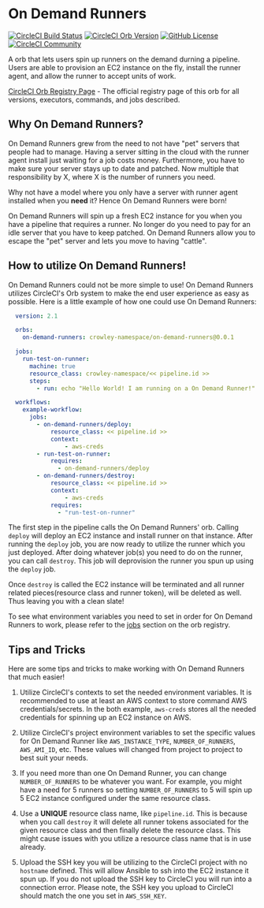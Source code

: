 # On Demand Runners

[![CircleCI Build Status](https://circleci.com/gh/james-crowley/on-demand-runners.svg?style=shield "CircleCI Build Status")](https://circleci.com/gh/james-crowley/on-demand-runners) [![CircleCI Orb Version](https://badges.circleci.com/orbs/crowley-namespace/on-demand-runners.svg)](https://circleci.com/orbs/registry/orb/crowley-namespace/on-demand-runners) [![GitHub License](https://img.shields.io/badge/license-MIT-lightgrey.svg)](https://raw.githubusercontent.com/james-crowley/on-demand-runners/master/LICENSE) [![CircleCI Community](https://img.shields.io/badge/community-CircleCI%20Discuss-343434.svg)](https://discuss.circleci.com/c/ecosystem/orbs)


A orb that lets users spin up runners on the demand durning a pipeline. Users are able to provision an EC2 instance on the fly, install the runner agent, and allow the runner to accept units of work. 

[CircleCI Orb Registry Page](https://circleci.com/orbs/registry/orb/crowley-namespace/on-demand-runners) - The official registry page of this orb for all versions, executors, commands, and jobs described.


## Why On Demand Runners?

On Demand Runners grew from the need to not have "pet" servers that people had to manage. Having a server sitting in the cloud with the runner agent install just waiting for a job costs money. Furthermore, you have
to make sure your server stays up to date and patched. Now multiple that responsibility by X, where X is the number of runners you need. 

Why not have a model where you only have a server with runner agent installed when you **need** it? Hence On Demand Runners were born! 

On Demand Runners will spin up a fresh EC2 instance for you when you have a pipeline that requires a runner. No longer do you need to pay for an idle server that you have to keep patched. On Demand Runners
allow you to escape the "pet" server and lets you move to having "cattle". 


## How to utilize On Demand Runners!

On Demand Runners could not be more simple to use! On Demand Runners utilizes CircleCI's Orb system to make the end user experience as easy as possible. Here is a little example of how one could use On Demand Runners:

```yaml
  version: 2.1

  orbs:
    on-demand-runners: crowley-namespace/on-demand-runners@0.0.1

  jobs:
    run-test-on-runner:
      machine: true
      resource_class: crowley-namespace/<< pipeline.id >>
      steps:
        - run: echo "Hello World! I am running on a On Demand Runner!"

  workflows:
    example-workflow:
      jobs:
        - on-demand-runners/deploy:
            resource_class: << pipeline.id >>
            context:
                - aws-creds
        - run-test-on-runner:
            requires:
              - on-demand-runners/deploy
        - on-demand-runners/destroy:
            resource_class: << pipeline.id >>
            context:
                - aws-creds
            requires:
              - "run-test-on-runner"

```

The first step in the pipeline calls the On Demand Runners' orb. Calling `deploy` will deploy an EC2 instance and install runner on that instance. After running the `deploy` job, you are now ready to utilize
the runner which you just deployed. After doing whatever job(s) you need to do on the runner, you can call `destroy`. This job will deprovision the runner you spun up using the `deploy` job. 

Once `destroy` is called the EC2 instance will be terminated and all runner related pieces(resource class and runner token), will be deleted as well. Thus leaving you with a clean slate! 

To see what environment variables you need to set in order for On Demand Runners to work, please refer to the [jobs](https://circleci.com/developer/orbs/orb/crowley-namespace/on-demand-runners#jobs) section on the orb registry. 


## Tips and Tricks

Here are some tips and tricks to make working with On Demand Runners that much easier!

1. Utilize CircleCI's contexts to set the needed environment variables. It is recommended to use at least an AWS context to store command AWS credentials/secrets. In the both example, `aws-creds` stores all the needed credentials for spinning up an EC2 instance on AWS.

2. Utilize CircleCI's project environment variables to set the specific values for On Demand Runner like `AWS_INSTANCE_TYPE`, `NUMBER_OF_RUNNERS`, `AWS_AMI_ID`, etc. These values will changed from project to project to best suit your needs.

3. If you need more than one On Demand Runner, you can change `NUMBER_OF_RUNNERS` to be whatever you want. For example, you might have a need for 5 runners so setting `NUMBER_OF_RUNNERS` to 5 will spin up 5 EC2 instance configured under the same resource class. 

4. Use a **UNIQUE** resource class name, like `pipeline.id`. This is because when you call `destroy` it will delete all runner tokens associated for the given resource class and then finally delete the resource class. This might cause issues with you utilize a resource class 
name that is in use already. 

5. Upload the SSH key you will be utilizing to the CircleCI project with no `hostname` defined. This will allow Ansible to ssh into the EC2 instance it spun up. If you do not upload the SSH key to CircleCI you will run into a connection error. Please note, the SSH key you upload
to CircleCI should match the one you set in `AWS_SSH_KEY`.
